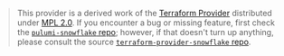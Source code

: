 > This provider is a derived work of the [Terraform Provider](https://github.com/snowflakedb/terraform-provider-snowflake)
> distributed under [MPL 2.0](https://www.mozilla.org/en-US/MPL/2.0/). If you encounter a bug or missing feature,
> first check the [`pulumi-snowflake` repo](https://github.com/pulumi/pulumi-snowflake/issues); however, if that doesn't turn up anything,
> please consult the source [`terraform-provider-snowflake` repo](https://github.com/snowflakedb/terraform-provider-snowflake/issues).
